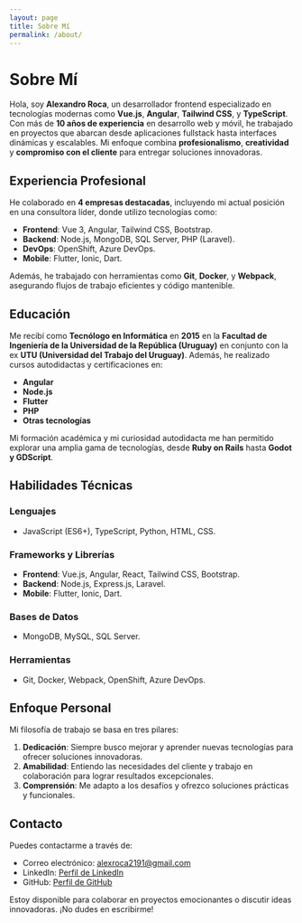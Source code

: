 ```yaml
---
layout: page
title: Sobre Mí
permalink: /about/
---
```


# Sobre Mí

Hola, soy **Alexandro Roca**, un desarrollador frontend especializado en tecnologías modernas como **Vue.js**, **Angular**, **Tailwind CSS**, y **TypeScript**. Con más de **10 años de experiencia** en desarrollo web y móvil, he trabajado en proyectos que abarcan desde aplicaciones fullstack hasta interfaces dinámicas y escalables. Mi enfoque combina **profesionalismo**, **creatividad** y **compromiso con el cliente** para entregar soluciones innovadoras.

## Experiencia Profesional

He colaborado en **4 empresas destacadas**, incluyendo mi actual posición en una consultora líder, donde utilizo tecnologías como:
- **Frontend**: Vue 3, Angular, Tailwind CSS, Bootstrap.
- **Backend**: Node.js, MongoDB, SQL Server, PHP (Laravel).
- **DevOps**: OpenShift, Azure DevOps.
- **Mobile**: Flutter, Ionic, Dart.

Además, he trabajado con herramientas como **Git**, **Docker**, y **Webpack**, asegurando flujos de trabajo eficientes y código mantenible.

## Educación

Me recibí como **Tecnólogo en Informática** en **2015** en la **Facultad de Ingeniería de la Universidad de la República (Uruguay)** en conjunto con la ex **UTU (Universidad del Trabajo del Uruguay)**. Además, he realizado cursos autodidactas y certificaciones en:
- **Angular**
- **Node.js**
- **Flutter**
- **PHP**
- **Otras tecnologías**

Mi formación académica y mi curiosidad autodidacta me han permitido explorar una amplia gama de tecnologías, desde **Ruby on Rails** hasta **Godot y GDScript**.

## Habilidades Técnicas

### Lenguajes
- JavaScript (ES6+), TypeScript, Python, HTML, CSS.

### Frameworks y Librerías
- **Frontend**: Vue.js, Angular, React, Tailwind CSS, Bootstrap.
- **Backend**: Node.js, Express.js, Laravel.
- **Mobile**: Flutter, Ionic, Dart.

### Bases de Datos
- MongoDB, MySQL, SQL Server.

### Herramientas
- Git, Docker, Webpack, OpenShift, Azure DevOps.

## Enfoque Personal

Mi filosofía de trabajo se basa en tres pilares:
1. **Dedicación**: Siempre busco mejorar y aprender nuevas tecnologías para ofrecer soluciones innovadoras.
2. **Amabilidad**: Entiendo las necesidades del cliente y trabajo en colaboración para lograr resultados excepcionales.
3. **Comprensión**: Me adapto a los desafíos y ofrezco soluciones prácticas y funcionales.

## Contacto

Puedes contactarme a través de:
- Correo electrónico: [alexroca2191@gmail.com](mailto:alexroca2191@gmail.com)
- LinkedIn: [Perfil de LinkedIn](https://linkedin.com/in/tu-perfil)
- GitHub: [Perfil de GitHub](https://github.com/alexrok21)

Estoy disponible para colaborar en proyectos emocionantes o discutir ideas innovadoras. ¡No dudes en escribirme!